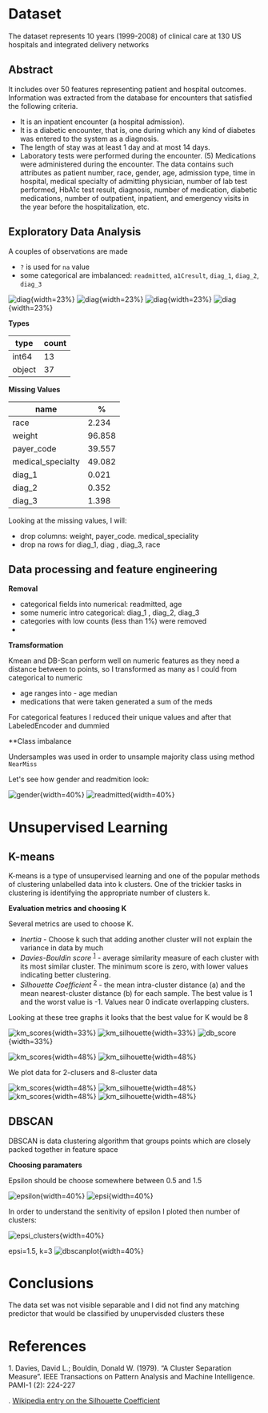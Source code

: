 # Dataset


The dataset represents 10 years (1999-2008) of clinical care at 130 US hospitals and integrated delivery networks

## Abstract

It includes over 50 features representing patient and hospital outcomes. Information was extracted from the database for encounters that satisfied the following criteria.

- It is an inpatient encounter (a hospital admission).
- It is a diabetic encounter, that is, one during which any kind of diabetes was entered to the system as a diagnosis.
- The length of stay was at least 1 day and at most 14 days.
- Laboratory tests were performed during the encounter.
(5) Medications were administered during the encounter.
The data contains such attributes as patient number, race, gender, age, admission type, time in hospital, medical specialty of admitting physician, number of lab test performed, HbA1c test result, diagnosis, number of medication, diabetic medications, number of outpatient, inpatient, and emergency visits in the year before the hospitalization, etc.


## Exploratory Data Analysis

A couples of observations are made

- `?` is used for `na` value
- some categorical are imbalanced:  `readmitted`, `a1Cresult`, `diag_1`, `diag_2`, `diag_3`

![diag](./img/bad_categ_diag_1.png){width=23%} ![diag](./img/bad_diag_2.png){width=23%} ![diag](./img/bad_diag3.png){width=23%} ![diag](./img/bad_glu_serum.png){width=23%}



**Types**

| type   | count |
|--------|-------|
| int64  | 13    |
| object | 37    |




**Missing Values**

| name              |   %    |
|-------------------|--------|
| race              | 2.234  |
| weight            | 96.858 |
| payer_code        | 39.557 |
| medical_specialty | 49.082 |
| diag_1            | 0.021  |
| diag_2            | 0.352  |
| diag_3            | 1.398  |

Looking at the missing values, I will:

 - drop columns: weight, payer_code. medical_speciality
 - drop na rows for diag_1, diag , diag_3, race 
 
 
 
## Data processing and feature engineering
 
 
**Removal**  
- categorical fields into numerical: readmitted, age
- some numeric intro categorical: diag_1 , diag_2, diag_3
- categories with low counts (less than 1%) were removed
-   

**Tramsformation**

Kmean and DB-Scan perform well on numeric features as they need a distance between to points,  so I transformed as many as I could from categorical to numeric

- age ranges into - age median
- medications that were taken generated a sum of the meds 


For categorical features I reduced their unique values and after that LabeledEncoder and dummied  
 

**Class imbalance

Undersamples was used in order to unsample majority class using method `NearMiss`
 
 
Let's see how gender and readmition look:

![gender](./img/3dgender.png){width=40%} ![readmitted](./img/3d_readmitted_pca.png){width=40%}  
 
 
# Unsupervised Learning

## K-means 

K-means is a type of unsupervised learning and one of the popular methods of clustering unlabelled data into k clusters. One of the trickier tasks in clustering is identifying the appropriate number of clusters k.


**Evaluation metrics and choosing K**

Several metrics are used to choose K. 

- *Inertia* - Choose k such that adding another cluster will not explain the variance in data by much  
- *Davies-Bouldin score* <sup>[1](#myfootnote1)</sup>  -  average similarity measure of each cluster with its most similar cluster. The minimum score is zero, with lower values indicating better clustering.
- *Silhouette Coefficient* <sup>[2](#myfootnote2)</sup> -  the mean intra-cluster distance (a) and the mean nearest-cluster distance (b) for each sample. The best value is 1 and the worst value is -1. Values near 0 indicate overlapping clusters.

Looking at these tree graphs it looks that the best value for K  would be 8


![km_scores](./img/km_scores_km_scores.png){width=33%}  ![km_silhouette](./img/km_scores_km_silhouette.png){width=33%} ![db_score](./img/km_scores_db_score.png){width=33%} 


![km_scores](./img/km_scores_50km_scores.png){width=48%}  ![km_silhouette](./img/km_scores_50km_scores.png){width=48%}  


We plot data for 2-clusers and  8-cluster data

![km_scores](./img/kmean_8_plot_2d.png){width=48%}  ![km_silhouette](./img/kmean_8_plot_3d.png){width=48%}  
![km_scores](./kmean2_2d.png){width=48%}  ![km_silhouette](./img/kmean2_3d.png){width=48%}  




## DBSCAN


DBSCAN is data clustering algorithm that groups points which are closely packed together in feature space

**Choosing paramaters**


Epsilon should be choose somewhere between 0.5 and 1.5

![epsilon](./NearestNeighbors.png){width=40%} ![epsi](./epsi_vs_n_clusters.png){width=40%}

In order to understand the senitivity of epsilon I ploted then number of clusters:

![epsi_clusters](./epsi_vs_n_clusters.png){width=40%} 

epsi=1.5, k=3
![dbscanplot](dbscanplt.png){width=40%}


# Conclusions


The data set was not visible separable and I did not find any matching predictor that would be classified by unupervisded clusters these 


# References

<a name="myfootnote1">1</a>. Davies, David L.; Bouldin, Donald W. (1979). “A Cluster Separation Measure”. IEEE Transactions on Pattern Analysis and Machine Intelligence. PAMI-1 (2): 224-227

<a name="myfootnote2"></a>. [Wikipedia entry on the Silhouette Coefficient](https://en.wikipedia.org/wiki/Silhouette_(clustering))


